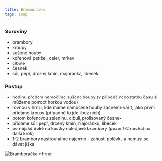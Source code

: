 ```yaml
---
title: Bramboračka
tags: soup
---
```


### Suroviny
- brambory
- kroupy
- sušené houby
- kořenová petržel, celer, mrkev
- cibule
- česnek
- sůl, pepř, drcený kmín, majoránka, libeček

### Postup
- hodinu předem namočíme sušené houby (v případě nedostatku času si můžeme pomoct horkou vodou)
- rovnou v hrnci, kde máme namočené houby začneme vařit, jako první přidáme kroupy (případně to jde i bez nich)
- potom kořenovou zeleninu, cibuli, prolisovaný česnek
- přidáme sůl, pepř, drcený kmín, majoránku, libeček
- po nějaké době na kostky nakrájené brambory (pozor 1-2 nechat na další krok)
- 1-2 brambory nastrouháme najemno - zahustí polévku a nemusí se dávat jíška

![Bramboračka v hrnci](/fotky/bramboracka-1.jpg)
